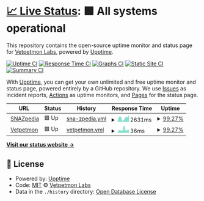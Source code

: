 # [📈 Live Status](https://Vetpetmon-Labs.github.io/upptime): <!--live status--> **🟩 All systems operational**

This repository contains the open-source uptime monitor and status page for [Vetpetmon Labs](www.vetpetmon.com), powered by [Upptime](https://github.com/upptime/upptime).

[![Uptime CI](https://github.com/Vetpetmon-Labs/upptime/workflows/Uptime%20CI/badge.svg)](https://github.com/Vetpetmon-Labs/upptime/actions?query=workflow%3A%22Uptime+CI%22)
[![Response Time CI](https://github.com/Vetpetmon-Labs/upptime/workflows/Response%20Time%20CI/badge.svg)](https://github.com/Vetpetmon-Labs/upptime/actions?query=workflow%3A%22Response+Time+CI%22)
[![Graphs CI](https://github.com/Vetpetmon-Labs/upptime/workflows/Graphs%20CI/badge.svg)](https://github.com/Vetpetmon-Labs/upptime/actions?query=workflow%3A%22Graphs+CI%22)
[![Static Site CI](https://github.com/Vetpetmon-Labs/upptime/workflows/Static%20Site%20CI/badge.svg)](https://github.com/Vetpetmon-Labs/upptime/actions?query=workflow%3A%22Static+Site+CI%22)
[![Summary CI](https://github.com/Vetpetmon-Labs/upptime/workflows/Summary%20CI/badge.svg)](https://github.com/Vetpetmon-Labs/upptime/actions?query=workflow%3A%22Summary+CI%22)

With [Upptime](https://upptime.js.org), you can get your own unlimited and free uptime monitor and status page, powered entirely by a GitHub repository. We use [Issues](https://github.com/Vetpetmon-Labs/upptime/issues) as incident reports, [Actions](https://github.com/Vetpetmon-Labs/upptime/actions) as uptime monitors, and [Pages](https://Vetpetmon-Labs.github.io/upptime) for the status page.

<!--start: status pages-->
<!-- This summary is generated by Upptime (https://github.com/upptime/upptime) -->
<!-- Do not edit this manually, your changes will be overwritten -->
<!-- prettier-ignore -->
| URL | Status | History | Response Time | Uptime |
| --- | ------ | ------- | ------------- | ------ |
| <img alt="" src="https://icons.duckduckgo.com/ip3/www.vetpetmon.com.ico" height="13"> [SNAZpedia](https://www.vetpetmon.com/snazpedia/index.php) | 🟩 Up | [sna-zpedia.yml](https://github.com/Vetpetmon-Labs/upptime/commits/HEAD/history/sna-zpedia.yml) | <details><summary><img alt="Response time graph" src="./graphs/sna-zpedia/response-time-week.png" height="20"> 2631ms</summary><br><a href="https://Vetpetmon-Labs.github.io/upptime/history/sna-zpedia"><img alt="Response time 1645" src="https://img.shields.io/endpoint?url=https%3A%2F%2Fraw.githubusercontent.com%2FVetpetmon-Labs%2Fupptime%2FHEAD%2Fapi%2Fsna-zpedia%2Fresponse-time.json"></a><br><a href="https://Vetpetmon-Labs.github.io/upptime/history/sna-zpedia"><img alt="24-hour response time 6961" src="https://img.shields.io/endpoint?url=https%3A%2F%2Fraw.githubusercontent.com%2FVetpetmon-Labs%2Fupptime%2FHEAD%2Fapi%2Fsna-zpedia%2Fresponse-time-day.json"></a><br><a href="https://Vetpetmon-Labs.github.io/upptime/history/sna-zpedia"><img alt="7-day response time 2631" src="https://img.shields.io/endpoint?url=https%3A%2F%2Fraw.githubusercontent.com%2FVetpetmon-Labs%2Fupptime%2FHEAD%2Fapi%2Fsna-zpedia%2Fresponse-time-week.json"></a><br><a href="https://Vetpetmon-Labs.github.io/upptime/history/sna-zpedia"><img alt="30-day response time 1682" src="https://img.shields.io/endpoint?url=https%3A%2F%2Fraw.githubusercontent.com%2FVetpetmon-Labs%2Fupptime%2FHEAD%2Fapi%2Fsna-zpedia%2Fresponse-time-month.json"></a><br><a href="https://Vetpetmon-Labs.github.io/upptime/history/sna-zpedia"><img alt="1-year response time 1645" src="https://img.shields.io/endpoint?url=https%3A%2F%2Fraw.githubusercontent.com%2FVetpetmon-Labs%2Fupptime%2FHEAD%2Fapi%2Fsna-zpedia%2Fresponse-time-year.json"></a></details> | <details><summary><a href="https://Vetpetmon-Labs.github.io/upptime/history/sna-zpedia">99.27%</a></summary><a href="https://Vetpetmon-Labs.github.io/upptime/history/sna-zpedia"><img alt="All-time uptime 99.98%" src="https://img.shields.io/endpoint?url=https%3A%2F%2Fraw.githubusercontent.com%2FVetpetmon-Labs%2Fupptime%2FHEAD%2Fapi%2Fsna-zpedia%2Fuptime.json"></a><br><a href="https://Vetpetmon-Labs.github.io/upptime/history/sna-zpedia"><img alt="24-hour uptime 94.86%" src="https://img.shields.io/endpoint?url=https%3A%2F%2Fraw.githubusercontent.com%2FVetpetmon-Labs%2Fupptime%2FHEAD%2Fapi%2Fsna-zpedia%2Fuptime-day.json"></a><br><a href="https://Vetpetmon-Labs.github.io/upptime/history/sna-zpedia"><img alt="7-day uptime 99.27%" src="https://img.shields.io/endpoint?url=https%3A%2F%2Fraw.githubusercontent.com%2FVetpetmon-Labs%2Fupptime%2FHEAD%2Fapi%2Fsna-zpedia%2Fuptime-week.json"></a><br><a href="https://Vetpetmon-Labs.github.io/upptime/history/sna-zpedia"><img alt="30-day uptime 99.83%" src="https://img.shields.io/endpoint?url=https%3A%2F%2Fraw.githubusercontent.com%2FVetpetmon-Labs%2Fupptime%2FHEAD%2Fapi%2Fsna-zpedia%2Fuptime-month.json"></a><br><a href="https://Vetpetmon-Labs.github.io/upptime/history/sna-zpedia"><img alt="1-year uptime 99.98%" src="https://img.shields.io/endpoint?url=https%3A%2F%2Fraw.githubusercontent.com%2FVetpetmon-Labs%2Fupptime%2FHEAD%2Fapi%2Fsna-zpedia%2Fuptime-year.json"></a></details>
| <img alt="" src="https://icons.duckduckgo.com/ip3/www.vetpetmon.com.ico" height="13"> [Vetpetmon](https://www.vetpetmon.com) | 🟩 Up | [vetpetmon.yml](https://github.com/Vetpetmon-Labs/upptime/commits/HEAD/history/vetpetmon.yml) | <details><summary><img alt="Response time graph" src="./graphs/vetpetmon/response-time-week.png" height="20"> 36ms</summary><br><a href="https://Vetpetmon-Labs.github.io/upptime/history/vetpetmon"><img alt="Response time 45" src="https://img.shields.io/endpoint?url=https%3A%2F%2Fraw.githubusercontent.com%2FVetpetmon-Labs%2Fupptime%2FHEAD%2Fapi%2Fvetpetmon%2Fresponse-time.json"></a><br><a href="https://Vetpetmon-Labs.github.io/upptime/history/vetpetmon"><img alt="24-hour response time 40" src="https://img.shields.io/endpoint?url=https%3A%2F%2Fraw.githubusercontent.com%2FVetpetmon-Labs%2Fupptime%2FHEAD%2Fapi%2Fvetpetmon%2Fresponse-time-day.json"></a><br><a href="https://Vetpetmon-Labs.github.io/upptime/history/vetpetmon"><img alt="7-day response time 36" src="https://img.shields.io/endpoint?url=https%3A%2F%2Fraw.githubusercontent.com%2FVetpetmon-Labs%2Fupptime%2FHEAD%2Fapi%2Fvetpetmon%2Fresponse-time-week.json"></a><br><a href="https://Vetpetmon-Labs.github.io/upptime/history/vetpetmon"><img alt="30-day response time 39" src="https://img.shields.io/endpoint?url=https%3A%2F%2Fraw.githubusercontent.com%2FVetpetmon-Labs%2Fupptime%2FHEAD%2Fapi%2Fvetpetmon%2Fresponse-time-month.json"></a><br><a href="https://Vetpetmon-Labs.github.io/upptime/history/vetpetmon"><img alt="1-year response time 45" src="https://img.shields.io/endpoint?url=https%3A%2F%2Fraw.githubusercontent.com%2FVetpetmon-Labs%2Fupptime%2FHEAD%2Fapi%2Fvetpetmon%2Fresponse-time-year.json"></a></details> | <details><summary><a href="https://Vetpetmon-Labs.github.io/upptime/history/vetpetmon">99.27%</a></summary><a href="https://Vetpetmon-Labs.github.io/upptime/history/vetpetmon"><img alt="All-time uptime 99.98%" src="https://img.shields.io/endpoint?url=https%3A%2F%2Fraw.githubusercontent.com%2FVetpetmon-Labs%2Fupptime%2FHEAD%2Fapi%2Fvetpetmon%2Fuptime.json"></a><br><a href="https://Vetpetmon-Labs.github.io/upptime/history/vetpetmon"><img alt="24-hour uptime 94.90%" src="https://img.shields.io/endpoint?url=https%3A%2F%2Fraw.githubusercontent.com%2FVetpetmon-Labs%2Fupptime%2FHEAD%2Fapi%2Fvetpetmon%2Fuptime-day.json"></a><br><a href="https://Vetpetmon-Labs.github.io/upptime/history/vetpetmon"><img alt="7-day uptime 99.27%" src="https://img.shields.io/endpoint?url=https%3A%2F%2Fraw.githubusercontent.com%2FVetpetmon-Labs%2Fupptime%2FHEAD%2Fapi%2Fvetpetmon%2Fuptime-week.json"></a><br><a href="https://Vetpetmon-Labs.github.io/upptime/history/vetpetmon"><img alt="30-day uptime 99.83%" src="https://img.shields.io/endpoint?url=https%3A%2F%2Fraw.githubusercontent.com%2FVetpetmon-Labs%2Fupptime%2FHEAD%2Fapi%2Fvetpetmon%2Fuptime-month.json"></a><br><a href="https://Vetpetmon-Labs.github.io/upptime/history/vetpetmon"><img alt="1-year uptime 99.98%" src="https://img.shields.io/endpoint?url=https%3A%2F%2Fraw.githubusercontent.com%2FVetpetmon-Labs%2Fupptime%2FHEAD%2Fapi%2Fvetpetmon%2Fuptime-year.json"></a></details>

<!--end: status pages-->

[**Visit our status website →**](https://Vetpetmon-Labs.github.io/upptime)

## 📄 License

- Powered by: [Upptime](https://github.com/upptime/upptime)
- Code: [MIT](./LICENSE) © [Vetpetmon Labs](www.vetpetmon.com)
- Data in the `./history` directory: [Open Database License](https://opendatacommons.org/licenses/odbl/1-0/)
